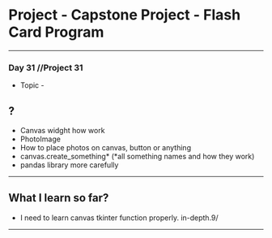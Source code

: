 # Project - Capstone Project - Flash Card Program

---
### Day 31 //Project 31
- Topic - 

## ?
- Canvas widght how work
- PhotoImage
- How to place photos on canvas, button or anything
- canvas.create_something* (*all something names and how they work)
- pandas library more carefully
---
## What I learn so far?
- I need to learn canvas tkinter function properly. in-depth.9/
--- 